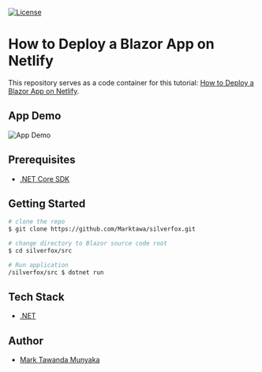 <!-- # silverfox
Host a Blazor WebAssembly App on Netlify -->

[![License](https://img.shields.io/badge/License-Apache_2.0-blue.svg)](https://opensource.org/licenses/Apache-2.0)

# How to Deploy a Blazor App on  Netlify

This repository serves as a code container for this tutorial: [How to Deploy a Blazor App on Netlify](https://markmunyaka.hashnode.dev/how-to-deploy-a-blazor-app-on-netlify).

## App Demo

![App Demo](/docs/app-demo.gif)

## Prerequisites

- [.NET Core SDK](https://dotnet.microsoft.com/download)

## Getting Started

```bash
# clone the repo
$ git clone https://github.com/Marktawa/silverfox.git

# change directory to Blazor source code root
$ cd silverfox/src

# Run application
/silverfox/src $ dotnet run
```

## Tech Stack

* [.NET](https://dotnet.microsoft.com/)

## Author

* [Mark Tawanda Munyaka](https://github.com/Marktawa)